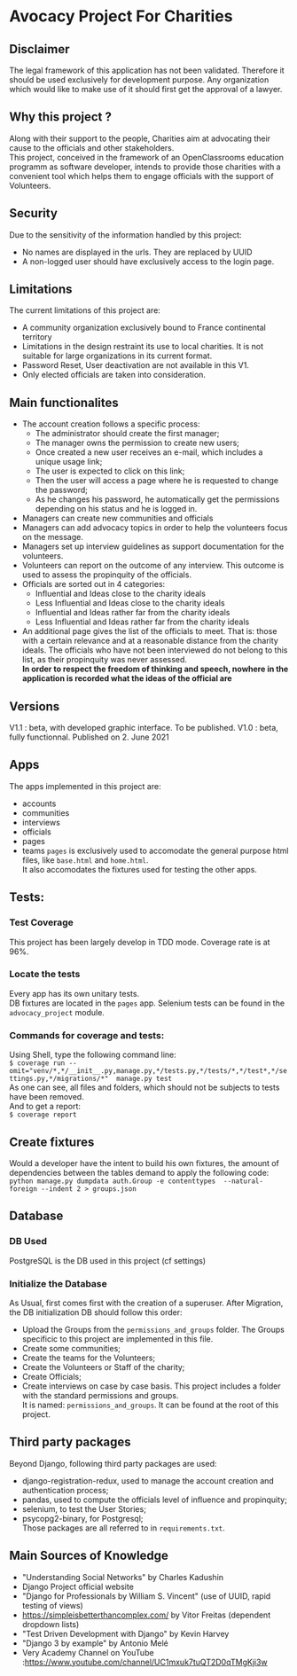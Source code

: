 # Avocacy Project For Charities

## Disclaimer
The legal framework of this application has not been validated. Therefore it should be used exclusively for development purpose.
Any organization which would like to make use of it should first get the approval of a lawyer.

## Why this project ?
Along with their support to the people, Charities aim at advocating their cause to the officials and other stakeholders.  
This project, conceived in the framework of an OpenClassrooms education programm as software developer, intends to provide
those charities with a convenient tool which helps them to engage officials with the support of Volunteers.

## Security
Due to the sensitivity of the information handled by this project:
- No names are displayed in the urls. They are replaced by UUID
- A non-logged user should have exclusively access to the login page.

## Limitations
The current limitations of this project are:
- A community organization exclusively bound to France continental territory
- Limitations in the design restraint its use to local charities. It is not suitable for large organizations in its current format.
- Password Reset, User deactivation are not available in this V1.
- Only elected officials are taken into consideration.

## Main functionalites
- The account creation follows a specific process:
    * The administrator should create the first manager;
    * The manager owns the permission to create new users;
    * Once created a new user receives an e-mail, which includes a unique usage link;
    * The user is expected to click on this link;
    * Then the user will access a page where he is requested to change the password;
    * As he changes his password, he automatically get the permissions depending on his status 
    and he is logged in.
- Managers can create new communities and officials
- Managers can add advocacy topics in order to help the volunteers focus on the message.
- Managers set up interview guidelines as support documentation for the volunteers.
- Volunteers can report on the outcome of any interview. This outcome is used to assess the propinquity of the officials.
- Officials are sorted out in 4 categories:  
    * Influential and Ideas close to the charity ideals  
    * Less Influential and Ideas close to the charity ideals  
    * Influential and Ideas rather far from the charity ideals  
    * Less Influential and Ideas rather far from the charity ideals 
- An additional page gives the list of the officials to meet. That is: those with a certain relevance and at a reasonable
distance from the charity ideals. The officials who have not been interviewed do not belong to this list, as their propinquity was never
assessed.  
**In order to respect the freedom of thinking and speech, nowhere in the application is recorded what the ideas of the official are**

## Versions
V1.1 : beta, with developed graphic interface. To be published.
V1.0 : beta, fully functionnal. Published on 2. June 2021

## Apps
The apps implemented in this project are:
- accounts
- communities
- interviews
- officials
- pages
- teams
`pages` is exclusively used to accomodate the general purpose html files, like `base.html` and `home.html`.  
It also accomodates the fixtures used for testing the other apps.

## Tests:
### Test Coverage
This project has been largely develop in TDD mode. 
Coverage rate is at 96%.  
### Locate the tests
Every app has its own unitary tests.  
DB fixtures are located in the `pages` app.
Selenium tests can be found in the `advocacy_project` module.
### Commands for coverage and tests:
Using Shell, type the following command line:  
`$ coverage run --omit="venv/*,*/__init__.py,manage.py,*/tests.py,*/tests/*,*/test*,*/settings.py,*/migrations/*"  manage.py test`  
As one can see, all files and folders, which should not be subjects to tests have been removed.  
And to get a report:  
`$ coverage report`
## Create fixtures
Would a developer have the intent to build his own fixtures, the amount of dependencies between the tables demand to apply the following
code:
``` python manage.py dumpdata auth.Group -e contenttypes  --natural-foreign --indent 2 > groups.json```

## Database
### DB Used
PostgreSQL is the DB used in this project (cf settings)

### Initialize the Database
As Usual, first comes first with the creation of a superuser.
After Migration, the DB initialization DB should follow this order:
- Upload the Groups from the `permissions_and_groups` folder. The Groups specificic to this project are implemented in this file.
- Create some communities;
- Create the teams for the Volunteers;
- Create the Volunteers or Staff of the charity;
- Create Officials;
- Create interviews on case by case basis.
This project includes a folder with the standard permissions and groups.  
It is named: `permissions_and_groups`. It can be found at the root of this project.

## Third party packages
Beyond Django, following third party packages are used:
- django-registration-redux, used to manage the account creation and authentication process;
- pandas, used to compute the officials level of influence and propinquity;
- selenium, to test the User Stories;
- psycopg2-binary, for Postgresql;  
Those packages are all referred to in `requirements.txt`.

## Main Sources of Knowledge
- "Understanding Social Networks" by Charles Kadushin
- Django Project official website
- "Django for Professionals by William S. Vincent" (use of UUID, rapid testing of views)
- https://simpleisbetterthancomplex.com/ by Vitor Freitas (dependent dropdown lists)
- "Test Driven Development with Django" by Kevin Harvey
- "Django 3 by example" by Antonio Melé
- Very Academy Channel on YouTube :https://www.youtube.com/channel/UC1mxuk7tuQT2D0qTMgKji3w





